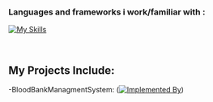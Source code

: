### Languages and frameworks i work/familiar with :
[![My Skills](https://skillicons.dev/icons?i=js,ts,html,css,bootstrap,nextjs,nodejs,express,cs,dart,flutter,java,py,mysql,r)](https://skillicons.dev)

 <br>
 
 
## My Projects Include: 
 -BloodBankManagmentSystem: ([![Implemented By](https://skillicons.dev/icons?i=cs,mysql)](https://skillicons.dev))



<!--
**LordMcKinzie/LordMcKinzie** is a ✨ _special_ ✨ repository because its `README.md` (this file) appears on your GitHub profile.

Here are some ideas to get you started:

- 🔭 I’m currently working on ...
- 🌱 I’m currently learning ...
- 👯 I’m looking to collaborate on ...
- 🤔 I’m looking for help with ...
- 💬 Ask me about ...
- 📫 How to reach me: ...
- 😄 Pronouns: ...
- ⚡ Fun fact: ...
-->
